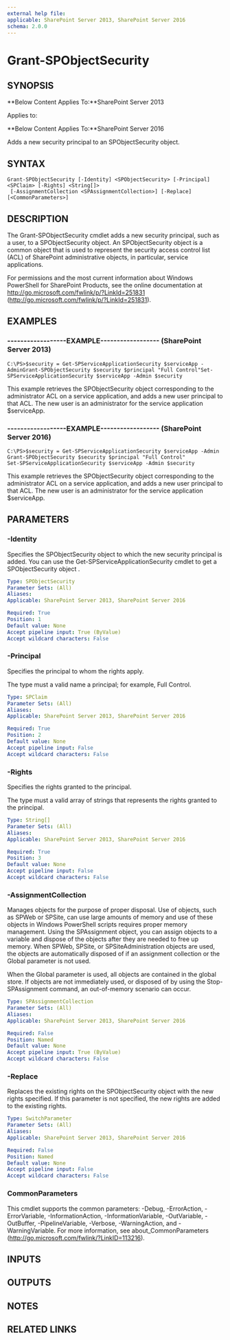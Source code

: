 ```yaml
---
external help file: 
applicable: SharePoint Server 2013, SharePoint Server 2016
schema: 2.0.0
---
```


# Grant-SPObjectSecurity

## SYNOPSIS
**Below Content Applies To:**SharePoint Server 2013

Applies to:

**Below Content Applies To:**SharePoint Server 2016

Adds a new security principal to an SPObjectSecurity object.



## SYNTAX

```
Grant-SPObjectSecurity [-Identity] <SPObjectSecurity> [-Principal] <SPClaim> [-Rights] <String[]>
 [-AssignmentCollection <SPAssignmentCollection>] [-Replace] [<CommonParameters>]
```

## DESCRIPTION
The Grant-SPObjectSecurity cmdlet adds a new security principal, such as a user, to a SPObjectSecurity object.
An SPObjectSecurity object is a common object that is used to represent the security access control list (ACL) of SharePoint administrative objects, in particular, service applications.

For permissions and the most current information about Windows PowerShell for SharePoint Products, see the online documentation at http://go.microsoft.com/fwlink/p/?LinkId=251831 (http://go.microsoft.com/fwlink/p/?LinkId=251831).

## EXAMPLES

### ------------------EXAMPLE------------------ (SharePoint Server 2013)
```
C:\PS>$security = Get-SPServiceApplicationSecurity $serviceApp -AdminGrant-SPObjectSecurity $security $principal "Full Control"Set-SPServiceApplicationSecurity $serviceApp -Admin $security
```

This example retrieves the SPObjectSecurity object corresponding to the administrator ACL on a service application, and adds a new user principal to that ACL.
The new user is an administrator for the service application $serviceApp.

### ------------------EXAMPLE------------------ (SharePoint Server 2016)
```
C:\PS>$security = Get-SPServiceApplicationSecurity $serviceApp -Admin
Grant-SPObjectSecurity $security $principal "Full Control"
Set-SPServiceApplicationSecurity $serviceApp -Admin $security
```

This example retrieves the SPObjectSecurity object corresponding to the administrator ACL on a service application, and adds a new user principal to that ACL.
The new user is an administrator for the service application $serviceApp.

## PARAMETERS

### -Identity
Specifies the SPObjectSecurity object to which the new security principal is added.
You can use the Get-SPServiceApplicationSecurity cmdlet to get a SPObjectSecurity object .

```yaml
Type: SPObjectSecurity
Parameter Sets: (All)
Aliases: 
Applicable: SharePoint Server 2013, SharePoint Server 2016

Required: True
Position: 1
Default value: None
Accept pipeline input: True (ByValue)
Accept wildcard characters: False
```

### -Principal
Specifies the principal to whom the rights apply.

The type must a valid name a principal; for example, Full Control.

```yaml
Type: SPClaim
Parameter Sets: (All)
Aliases: 
Applicable: SharePoint Server 2013, SharePoint Server 2016

Required: True
Position: 2
Default value: None
Accept pipeline input: False
Accept wildcard characters: False
```

### -Rights
Specifies the rights granted to the principal.

The type must a valid array of strings that represents the rights granted to the principal.

```yaml
Type: String[]
Parameter Sets: (All)
Aliases: 
Applicable: SharePoint Server 2013, SharePoint Server 2016

Required: True
Position: 3
Default value: None
Accept pipeline input: False
Accept wildcard characters: False
```

### -AssignmentCollection
Manages objects for the purpose of proper disposal.
Use of objects, such as SPWeb or SPSite, can use large amounts of memory and use of these objects in Windows PowerShell scripts requires proper memory management.
Using the SPAssignment object, you can assign objects to a variable and dispose of the objects after they are needed to free up memory.
When SPWeb, SPSite, or SPSiteAdministration objects are used, the objects are automatically disposed of if an assignment collection or the Global parameter is not used.

When the Global parameter is used, all objects are contained in the global store.
If objects are not immediately used, or disposed of by using the Stop-SPAssignment command, an out-of-memory scenario can occur.

```yaml
Type: SPAssignmentCollection
Parameter Sets: (All)
Aliases: 
Applicable: SharePoint Server 2013, SharePoint Server 2016

Required: False
Position: Named
Default value: None
Accept pipeline input: True (ByValue)
Accept wildcard characters: False
```

### -Replace
Replaces the existing rights on the SPObjectSecurity object with the new rights specified.
If this parameter is not specified, the new rights are added to the existing rights.

```yaml
Type: SwitchParameter
Parameter Sets: (All)
Aliases: 
Applicable: SharePoint Server 2013, SharePoint Server 2016

Required: False
Position: Named
Default value: None
Accept pipeline input: False
Accept wildcard characters: False
```

### CommonParameters
This cmdlet supports the common parameters: -Debug, -ErrorAction, -ErrorVariable, -InformationAction, -InformationVariable, -OutVariable, -OutBuffer, -PipelineVariable, -Verbose, -WarningAction, and -WarningVariable. For more information, see about_CommonParameters (http://go.microsoft.com/fwlink/?LinkID=113216).

## INPUTS

## OUTPUTS

## NOTES

## RELATED LINKS

